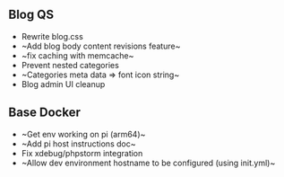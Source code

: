 

Blog QS
---

* Rewrite blog.css
* ~Add blog body content revisions feature~
*  ~fix caching with memcache~
* Prevent nested categories
* ~Categories meta data => font icon string~
* Blog admin UI cleanup

Base Docker
---
* ~Get env working on pi (arm64)~
* ~Add pi host instructions doc~
* Fix xdebug/phpstorm integration
* ~Allow dev environment hostname to be configured (using init.yml)~

